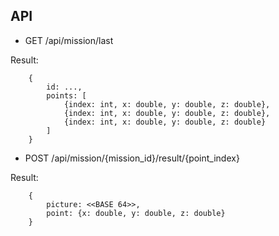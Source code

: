 ## API

* GET /api/mission/last

Result:
```
    {
        id: ...,
        points: [
            {index: int, x: double, y: double, z: double},
            {index: int, x: double, y: double, z: double},
            {index: int, x: double, y: double, z: double}
        ]
    }
```

* POST /api/mission/{mission_id}/result/{point_index}

Result:
```
    {
        picture: <<BASE 64>>,
        point: {x: double, y: double, z: double}
    }
```